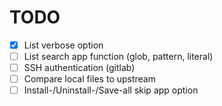# TODO
- [x] List verbose option
- [ ] List search app function (glob, pattern, literal)
- [ ] SSH authentication (gitlab)
- [ ] Compare local files to upstream
- [ ] Install-/Uninstall-/Save-all skip app option
